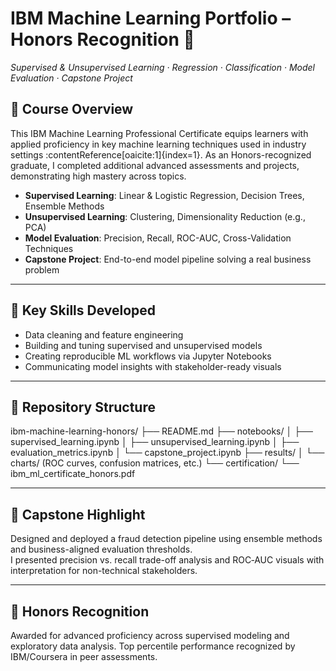 # IBM Machine Learning Portfolio – Honors Recognition 🏅  
*Supervised & Unsupervised Learning · Regression · Classification · Model Evaluation · Capstone Project*

## 📘 Course Overview  
This IBM Machine Learning Professional Certificate equips learners with applied proficiency in key machine learning techniques used in industry settings :contentReference[oaicite:1]{index=1}. As an Honors-recognized graduate, I completed additional advanced assessments and projects, demonstrating high mastery across topics.

- **Supervised Learning**: Linear & Logistic Regression, Decision Trees, Ensemble Methods  
- **Unsupervised Learning**: Clustering, Dimensionality Reduction (e.g., PCA)  
- **Model Evaluation**: Precision, Recall, ROC-AUC, Cross-Validation Techniques  
- **Capstone Project**: End-to-end model pipeline solving a real business problem

---

## 🧠 Key Skills Developed  
- Data cleaning and feature engineering  
- Building and tuning supervised and unsupervised models  
- Creating reproducible ML workflows via Jupyter Notebooks  
- Communicating model insights with stakeholder-ready visuals

---

## 📂 Repository Structure

ibm-machine-learning-honors/
├── README.md
├── notebooks/
│ ├── supervised_learning.ipynb
│ ├── unsupervised_learning.ipynb
│ ├── evaluation_metrics.ipynb
│ └── capstone_project.ipynb
├── results/
│ └── charts/ (ROC curves, confusion matrices, etc.)
└── certification/
└── ibm_ml_certificate_honors.pdf

---

## 🏁 Capstone Highlight  
Designed and deployed a fraud detection pipeline using ensemble methods and business-aligned evaluation thresholds.  
I presented precision vs. recall trade-off analysis and ROC‑AUC visuals with interpretation for non-technical stakeholders.

---

## 🏅 Honors Recognition  
Awarded for advanced proficiency across supervised modeling and exploratory data analysis. Top percentile performance recognized by IBM/Coursera in peer assessments.
